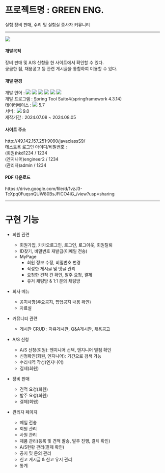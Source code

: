 <h1>프로젝트명 : GREEN ENG.</h1>
실험 장비 판매, 수리 및 실험실 종사자 커뮤니티

---

<div>
  <div><img src="https://github.com/user-attachments/assets/49f05556-5eb9-4296-a8d4-59a06cb53a5e"/></div>
  <h4>개발목적</h4>
  <div>장비 판매 및 A/S 신청을 한 사이트에서 확인할 수 있다.</div>
  <div>궁금한 점, 채용공고 등 관련 게시글을 통합하여 이용할 수 있다.</div>
</div>
<div>
  <h4>개발 환경</h4>
  <div>개발 언어 : <img src="https://img.shields.io/badge/java-007396?style=for-the-badge&logo=java&logoColor=white"> <img src="https://img.shields.io/badge/javascript-F7DF1E?style=for-the-badge&logo=javascript&logoColor=black"> <img src="https://img.shields.io/badge/html5-E34F26?style=for-the-badge&logo=html5&logoColor=white"> <img src="https://img.shields.io/badge/css-1572B6?style=for-the-badge&logo=css3&logoColor=white"> <img src="https://img.shields.io/badge/jquery-0769AD?style=for-the-badge&logo=jquery&logoColor=white"> <img src="https://img.shields.io/badge/bootstrap-7952B3?style=for-the-badge&logo=bootstrap&logoColor=white"></div>
  <div>개발 프로그램 : Spring Tool Suite4(springframework 4.3.14)</div>
  <div>데이터베이스 : <img src="https://img.shields.io/badge/mysql-4479A1?style=for-the-badge&logo=mysql&logoColor=white"> 5.7</div>
  <div>서버 : <img src="https://img.shields.io/badge/apache tomcat-F8DC75?style=for-the-badge&logo=apachetomcat&logoColor=white"> 9.0</div>
  <div>제작기간 : 2024.07.08 ~ 2024.08.05</div>
</div>
<div>
  <h4>사이트 주소</h4>
  <div>http://49.142.157.251:9090/javaclassS9/</div>
  <div>테스트용 로그인 아이디/비밀번호 : 
    <br>(회원)hkd1234 / 1234<br>(엔지니어)engineer2 / 1234<br>(관리자)admin / 1234</div>
  <h4>PDF 다운로드</h4>
  <div>https://drive.google.com/file/d/1vzJ3-TcXpq0FuqsnQUW80BsJFICO4iG_/view?usp=sharing</div>
</div>

---

# 구현 기능
- 회원 관련
  * 회원가입, 카카오로그인, 로그인, 로그아웃, 회원탈퇴
  * ID찾기, 비밀번호 재발급(이메일 전송)
  * MyPage
    + 회원 정보 수정, 비밀번호 변경
    + 작성한 게시글 및 댓글 관리
    + 요청한 견적 건 확인, 발주 요청, 결제
    + 유저 채팅방 & 1:1 문의 채팅방
- 회사 메뉴
  * 공지사항(주요공지, 팝업공지 내용 확인)
  * 자료실
- 커뮤니티 관련
  * 게시판 CRUD : 자유게시판, Q&A게시판, 채용공고
- A/S 신청
  * A/S 신청(회원): 엔지니어 선택, 엔지니어 별점 확인
  * 신청확인(회원, 엔지니어): 기간으로 검색 가능
  * 수리내역 작성(엔지니어)
  * 결제(회원)
- 장비 판매
  * 견적 요청(회원)
  * 발주 요청(회원)
  * 결제(회원)

- 관리자 페이지
  * 메일 전송
  * 회원 관리
  * 사원 관리
  * 제품 관리(등록 및 견적 발송, 발주 진행, 결제 확인)
  * A/S현황 관리(결제 확인)
  * 공지 및 문의 관리
  * 신고 게시글 & 신고 유저 관리
  * 통계

